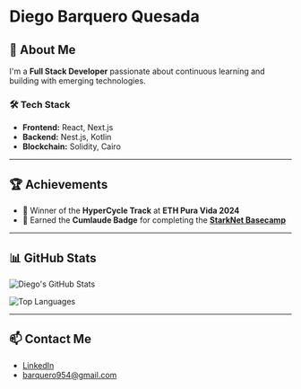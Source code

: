 # Diego Barquero Quesada

## 🚀 About Me
I'm a **Full Stack Developer** passionate about continuous learning and building with emerging technologies.

### 🛠 Tech Stack
- **Frontend:** React, Next.js  
- **Backend:** Nest.js, Kotlin  
- **Blockchain:** Solidity, Cairo  

---

## 🏆 Achievements
- 🥇 Winner of the **HyperCycle Track** at **ETH Pura Vida 2024**  
- 📛 Earned the **Cumlaude Badge** for completing the [**StarkNet Basecamp**](https://pyramid.market/asset/0x07606cac9053e9b8b573a4b0a0ce608880f64869e24b8a605210d7a85bb6e5f1/3113424)

---

## 📊 GitHub Stats

![Diego's GitHub Stats](https://github-readme-stats.vercel.app/api?username=DiegoB1911&show_icons=true&theme=radical)

![Top Languages](https://github-readme-stats.vercel.app/api/top-langs/?username=DiegoB1911&layout=compact&theme=radical)

---

## 📫 Contact Me
- [LinkedIn](https://www.linkedin.com/in/diego-barquero-quesada)  
- [barquero954@gmail.com](mailto:barquero954@gmail.com)
